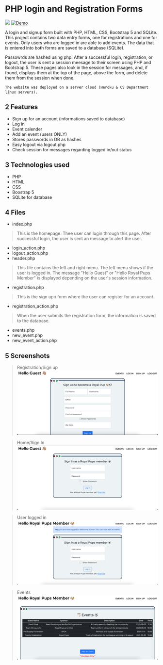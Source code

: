 # PHP login and Registration Forms


![](https://img.shields.io/github/languages/top/nanifour/php-registration?style=for-the-badge)        [![Demo](https://img.shields.io/badge/Demo-informational?style=for-the-badge&logo=github)](https://royal-pup-php.herokuapp.com/)

A login and signup form built with PHP, HTML, CSS, Bootstrap 5 and SQLite. This project contains two data entry forms, one for registrations and one for events. Only users who are logged in are able to add events. The data that is entered into both forms are saved to a database (SQLite). 

Passowrds are hashed using php. After a successful login, registration, or logout, the user is sent a session meesage to their screen using PHP and Bootstrap 5. 
These pages also look in the session for messages, and, if found, displays them at the top of the page, above the form, and delete them from the session when done. 

    The website was deployed on a server cloud (Heroku & CS Department linux servers).

## 2 Features
- Sign up for an account (informations saved to database)
- Log in 
- Event calender
- Add an event (users ONLY)
- Stores passwords in DB as hashes
- Easy logout via logout.php
- Check session for messages regarding logged in/out status

## 3 Technologies used
- PHP
- HTML
- CSS
- Boostrap 5
- SQLite for database 

## 4 Files
- index.php
> This is the homepage. Thee user can login through this page. After successful login, the user is sent an message to alert the user.
- login_action.php
- logout_action.php
- header.php
> This file contains the left and right menu. The left menu shows if the user is logged in.  The message "Hello Guest" or "Hello Royal Pups Member" is displayed depending on the user's session information. 
- registration.php
> This is the sign upn form where the user can register for an account. 

- registration_action.php
> When the user submits the registration form, the information is saved to the database.
- events.php
- new_event.php
- new_event_action.php



## 5 Screenshots
>Registration/Sign up
![screenshot](images/signup.png)

>Home/Sign In 
![screenshot](images/guest-home.png)

>User logged in
![screenshot](images/member-home.png)

>Events
![screenshot](images/member-event.png)


